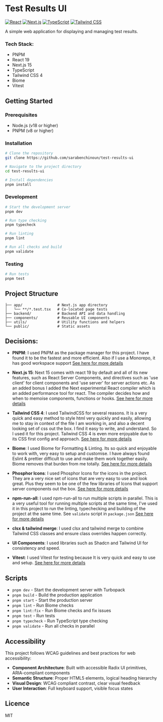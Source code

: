 # Test Results UI

[![React](https://img.shields.io/badge/React-19-blue)](https://react.dev/)
[![Next.js](https://img.shields.io/badge/Next.js-15-black)](https://nextjs.org/)
[![TypeScript](https://img.shields.io/badge/TypeScript-5.0-blue)](https://www.typescriptlang.org/)
[![Tailwind CSS](https://img.shields.io/badge/Tailwind-4.0-38B2AC)](https://tailwindcss.com/)

A simple web application for displaying and managing test results.

### Tech Stack:
- PNPM
- React 19
- Next.js 15
- TypeScript
- Tailwind CSS 4
- Biome
- Vitest

## Getting Started

### Prerequisites
- Node.js (v18 or higher)
- PNPM (v8 or higher)

### Installation
```bash
# Clone the repository
git clone https://github.com/sarabenchinoun/test-results-ui

# Navigate to the project directory
cd test-results-ui

# Install dependencies
pnpm install
```

### Development
```bash
# Start the development server
pnpm dev

# Run type checking
pnpm typecheck

# Run linting
pnpm lint

# Run all checks and build
pnpm validate
```

### Testing
```bash
# Run tests
pnpm test
```

## Project Structure
```
├── app/                # Next.js app directory
│   └── **/*.test.tsx   # Co-located page tests
├── backend/            # Backend API and data handling
├── components/         # Reusable UI components
├── utils/              # Utility functions and helpers
└── public/             # Static assets
```

## Decisions:
- **PNPM**: I used PNPM as the package manager for this project. I have found it to be the fastest and more efficient. Also if I use a Monorepo, it has good workspace support [See here for more details](https://pnpm.io/workspaces)

- **Next.js 15**: Next 15 comes with react 19 by default and all of its new features, such as React Server Components, and directives such as 'use client' for client components and 'use server' for server actions etc. As an added bonus I added the Next experimental React compiler which is an added performance tool for react. The compiler decides how and when to memoise components, functions or hooks. [See here for more details](https://nextjs.org/docs/app/api-reference/config/next-config-js/reactCompiler)

- **Tailwind CSS 4**: I used TailwindCSS for several reasons. It is a very quick and easy method to style html very quickly and easily, allowing me to stay in context of the file I am working in, and also a decent looking set of css out the box. I find it easy to write, and understand. So I used it for this project. Tailwind CSS 4 is even more enjoyable due to its CSS first config and approach. [See here for more details](https://tailwindcss.com/)

- **Biome**: I used Biome for Formatting & Linting. Its so quick and enjoyable to work with, very easy to setup and customise. I have always found Eslint & prettier difficult to use and make them work together easily. Biome removes that burden from me totally. [See here for more details](https://biomejs.dev/)

- **Phosphor Icons**: I used Phosphor Icons for the icons in the project. They are a very nice set of icons that are very easy to use and look great. Plus they seem to be one of the few libraries of Icons that support server components out the box. [See here for more details](https://phosphoricons.com/)

- **npm-run-all**: I used npm-run-all to run multiple scripts in parallel. This is a very useful tool for running multiple scripts at the same time, I've used it in this project to run the linting, typechecking and building of the project at the same time. See `validate` script in `package.json` [See here for more details](https://github.com/mysticatea/npm-run-all)

- **clsx & tailwind merge**: I used clsx and tailwind merge to combine Tailwind CSS classes and ensure class overrides happen correctly.

- **UI Components**: I used libraries such as Shadcn and Tailwind UI for consistency and speed.

- **Vitest**: I used Vitest for testing because It is very quick and easy to use and setup. [See here for more details](https://nextjs.org/docs/app/building-your-application/testing/vitest)

## Scripts

- `pnpm dev` - Start the development server with Turbopack
- `pnpm build` - Build the production application
- `pnpm start` - Start the production server
- `pnpm lint` - Run Biome checks
- `pnpm lint:fix` - Run Biome checks and fix issues
- `pnpm test` - Run tests
- `pnpm typecheck` - Run TypeScript type checking
- `pnpm validate` - Run all checks in parallel


## Accessibility

This project follows WCAG guidelines and best practices for web accessibility:

- **Component Architecture**: Built with accessible Radix UI primitives, ARIA-compliant components
- **Semantic Structure**: Proper HTML5 elements, logical heading hierarchy
- **Visual Design**: WCAG compliant contrast, clear visual feedback
- **User Interaction**: Full keyboard support, visible focus states


## Licence

MIT
